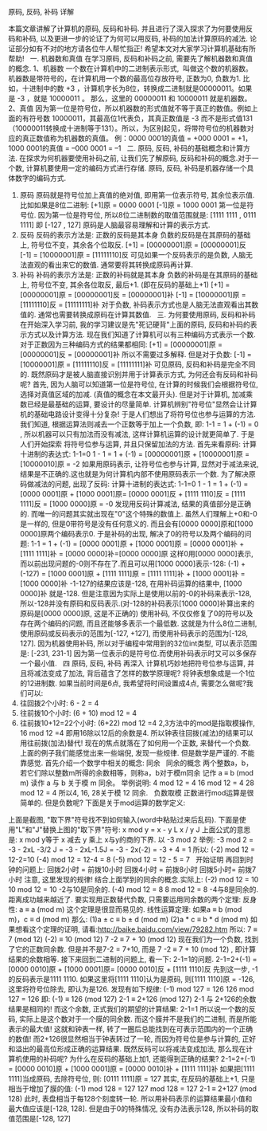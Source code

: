 原码, 反码, 补码 详解 

本篇文章讲解了计算机的原码, 反码和补码. 并且进行了深入探求了为何要使用反码和补码, 以及更进一步的论证了为何可以用反码, 补码的加法计算原码的减法. 论证部分如有不对的地方请各位牛人帮忙指正! 希望本文对大家学习计算机基础有所帮助!
 
一. 机器数和真值
在学习原码, 反码和补码之前, 需要先了解机器数和真值的概念.
1、机器数
一个数在计算机中的二进制表示形式,  叫做这个数的机器数。机器数是带符号的，在计算机用一个数的最高位存放符号, 正数为0, 负数为1.
比如，十进制中的数 +3 ，计算机字长为8位，转换成二进制就是00000011。如果是 -3 ，就是 10000011 。
那么，这里的 00000011 和 10000011 就是机器数。
2、真值
因为第一位是符号位，所以机器数的形式值就不等于真正的数值。例如上面的有符号数 10000011，其最高位1代表负，其真正数值是 -3 而不是形式值131（10000011转换成十进制等于131）。所以，为区别起见，将带符号位的机器数对应的真正数值称为机器数的真值。
例：0000 0001的真值 = +000 0001 = +1，1000 0001的真值 = –000 0001 = –1
 
二. 原码, 反码, 补码的基础概念和计算方法.
在探求为何机器要使用补码之前, 让我们先了解原码, 反码和补码的概念.对于一个数, 计算机要使用一定的编码方式进行存储. 原码, 反码, 补码是机器存储一个具体数字的编码方式. 
1. 原码
原码就是符号位加上真值的绝对值, 即用第一位表示符号, 其余位表示值. 比如如果是8位二进制:
[+1]原 = 0000 0001
[-1]原 = 1000 0001
第一位是符号位. 因为第一位是符号位, 所以8位二进制数的取值范围就是:
[1111 1111 , 0111 1111] 
即
[-127 , 127]
原码是人脑最容易理解和计算的表示方式.
2. 反码
反码的表示方法是:
正数的反码是其本身
负数的反码是在其原码的基础上, 符号位不变，其余各个位取反.
[+1] = [00000001]原 = [00000001]反
[-1] = [10000001]原 = [11111110]反
可见如果一个反码表示的是负数, 人脑无法直观的看出来它的数值. 通常要将其转换成原码再计算.
3. 补码
补码的表示方法是:
正数的补码就是其本身
负数的补码是在其原码的基础上, 符号位不变, 其余各位取反, 最后+1. (即在反码的基础上+1)
[+1] = [00000001]原 = [00000001]反 = [00000001]补
[-1] = [10000001]原 = [11111110]反 = [11111111]补
对于负数, 补码表示方式也是人脑无法直观看出其数值的. 通常也需要转换成原码在计算其数值.
 
三. 为何要使用原码, 反码和补码
在开始深入学习前, 我的学习建议是先"死记硬背"上面的原码, 反码和补码的表示方式以及计算方法.
现在我们知道了计算机可以有三种编码方式表示一个数. 对于正数因为三种编码方式的结果都相同:
[+1] = [00000001]原 = [00000001]反 = [00000001]补
所以不需要过多解释. 但是对于负数:
[-1] = [10000001]原 = [11111110]反 = [11111111]补
可见原码, 反码和补码是完全不同的. 既然原码才是被人脑直接识别并用于计算表示方式, 为何还会有反码和补码呢?
首先, 因为人脑可以知道第一位是符号位, 在计算的时候我们会根据符号位, 选择对真值区域的加减. (真值的概念在本文最开头). 但是对于计算机, 加减乘数已经是最基础的运算, 要设计的尽量简单. 计算机辨别"符号位"显然会让计算机的基础电路设计变得十分复杂! 于是人们想出了将符号位也参与运算的方法. 我们知道, 根据运算法则减去一个正数等于加上一个负数, 即: 1-1 = 1 + (-1) = 0 , 所以机器可以只有加法而没有减法, 这样计算机运算的设计就更简单了.
于是人们开始探索 将符号位参与运算, 并且只保留加法的方法. 首先来看原码:
计算十进制的表达式: 1-1=0
1 - 1 = 1 + (-1) = [00000001]原 + [10000001]原 = [10000010]原 = -2 
如果用原码表示, 让符号位也参与计算, 显然对于减法来说, 结果是不正确的.这也就是为何计算机内部不使用原码表示一个数.
为了解决原码做减法的问题, 出现了反码:
计算十进制的表达式: 1-1=0
1 - 1 = 1 + (-1) = [0000 0001]原 + [1000 0001]原= [0000 0001]反 + [1111 1110]反 = [1111 1111]反 = [1000 0000]原 = -0
发现用反码计算减法, 结果的真值部分是正确的. 而唯一的问题其实就出现在"0"这个特殊的数值上. 虽然人们理解上+0和-0是一样的, 但是0带符号是没有任何意义的. 而且会有[0000 0000]原和[1000 0000]原两个编码表示0.
于是补码的出现, 解决了0的符号以及两个编码的问题:
1-1 = 1 + (-1) = [0000 0001]原 + [1000 0001]原 = [0000 0001]补 + [1111 1111]补 = [0000 0000]补=[0000 0000]原
这样0用[0000 0000]表示, 而以前出现问题的-0则不存在了.而且可以用[1000 0000]表示-128:
(-1) + (-127) = [1000 0001]原 + [1111 1111]原 = [1111 1111]补 + [1000 0001]补 = [1000 0000]补
-1-127的结果应该是-128, 在用补码运算的结果中, [1000 0000]补 就是-128. 但是注意因为实际上是使用以前的-0的补码来表示-128, 所以-128并没有原码和反码表示.(对-128的补码表示[1000 0000]补算出来的原码是[0000 0000]原, 这是不正确的)
使用补码, 不仅仅修复了0的符号以及存在两个编码的问题, 而且还能够多表示一个最低数. 这就是为什么8位二进制, 使用原码或反码表示的范围为[-127, +127], 而使用补码表示的范围为[-128, 127].
因为机器使用补码, 所以对于编程中常用到的32位int类型, 可以表示范围是: [-231, 231-1] 因为第一位表示的是符号位.而使用补码表示时又可以多保存一个最小值.
 
四 原码, 反码, 补码 再深入
计算机巧妙地把符号位参与运算, 并且将减法变成了加法, 背后蕴含了怎样的数学原理呢?
将钟表想象成是一个1位的12进制数. 如果当前时间是6点, 我希望将时间设置成4点, 需要怎么做呢?我们可以:
1. 往回拨2个小时: 6 - 2 = 4 
2. 往前拨10个小时: (6 + 10) mod 12 = 4 
3. 往前拨10+12=22个小时: (6+22) mod 12 =4
2,3方法中的mod是指取模操作, 16 mod 12 =4 即用16除以12后的余数是4.
所以钟表往回拨(减法)的结果可以用往前拨(加法)替代!
现在的焦点就落在了如何用一个正数, 来替代一个负数. 上面的例子我们能感觉出来一些端倪, 发现一些规律. 但是数学是严谨的. 不能靠感觉.
首先介绍一个数学中相关的概念: 同余
 
同余的概念
两个整数a，b，若它们除以整数m所得的余数相等，则称a，b对于模m同余
记作 a ≡ b (mod m)
读作 a 与 b 关于模 m 同余。
举例说明:
4 mod 12 = 4 
16 mod 12 = 4 
28 mod 12 = 4 
所以4, 16, 28关于模 12 同余.
 
负数取模
正数进行mod运算是很简单的. 但是负数呢?
下面是关于mod运算的数学定义:

上面是截图, "取下界"符号找不到如何输入(word中粘贴过来后乱码). 下面是使用"L"和"J"替换上图的"取下界"符号:
x mod y = x - y L x / y J
上面公式的意思是:
x mod y等于 x 减去 y 乘上 x与y的商的下界. 
以 -3 mod 2 举例:
-3 mod 2
= -3 - 2xL -3/2 J 
= -3 - 2xL-1.5J 
= -3 - 2x(-2)
= -3 + 4 = 1 
所以:
(-2) mod 12 = 12-2=10
(-4) mod 12 = 12-4 = 8 
(-5) mod 12 = 12 - 5 = 7 
 
开始证明
再回到时钟的问题上:
回拨2小时 = 前拨10小时
回拨4小时 = 前拨8小时
回拨5小时= 前拨7小时
注意, 这里发现的规律! 
结合上面学到的同余的概念.实际上:
(-2) mod 12 = 10
10 mod 12 = 10 
-2与10是同余的.
(-4) mod 12 = 8
8 mod 12 = 8
-4与8是同余的.
距离成功越来越近了. 要实现用正数替代负数, 只需要运用同余数的两个定理:
反身性:
a ≡ a (mod m) 
这个定理是很显而易见的. 
线性运算定理:
如果a ≡ b (mod m)，c ≡ d (mod m) 那么:
(1)a ± c ≡ b ± d (mod m)
(2)a * c ≡ b * d (mod m) 
如果想看这个定理的证明, 请看:http://baike.baidu.com/view/79282.htm
所以:
7 ≡ 7 (mod 12)
(-2) ≡ 10 (mod 12)
7 -2 ≡ 7 + 10 (mod 12)
现在我们为一个负数, 找到了它的正数同余数. 但是并不是7-2 = 7+10, 而是 7 -2 ≡ 7 + 10 (mod 12) , 即计算结果的余数相等.
接下来回到二进制的问题上, 看一下: 2-1=1的问题.
2-1=2+(-1) = [0000 0010]原 + [1000 0001]原= [0000 0010]反 + [1111 1110]反
先到这一步, -1的反码表示是1111 1110. 如果这里将[1111 1110]认为是原码, 则[1111 1110]原 = -126, 这里将符号位除去, 即认为是126.
发现有如下规律:
(-1) mod 127 = 126
126 mod 127 = 126 
即:
(-1) ≡ 126 (mod 127)
2-1 ≡ 2+126 (mod 127)
2-1 与 2+126的余数结果是相同的! 而这个余数, 正式我们的期望的计算结果: 2-1=1 
所以说一个数的反码, 实际上是这个数对于一个膜的同余数. 而这个膜并不是我们的二进制, 而是所能表示的最大值! 这就和钟表一样, 转了一圈后总能找到在可表示范围内的一个正确的数值!
而2+126很显然相当于钟表转过了一轮, 而因为符号位是参与计算的, 正好和溢出的最高位形成正确的运算结果.
既然反码可以将减法变成加法, 那么现在计算机使用的补码呢? 为什么在反码的基础上加1, 还能得到正确的结果?
2-1=2+(-1) = [0000 0010]原 + [1000 0001]原 = [0000 0010]补 + [1111 1111]补
如果把[1111 1111]当成原码, 去除符号位, 则:
[0111 1111]原 = 127
其实, 在反码的基础上+1, 只是相当于增加了膜的值:
(-1) mod 128 = 127
127 mod 128 = 127 
2-1 ≡ 2+127 (mod 128)
此时, 表盘相当于每128个刻度转一轮. 所以用补码表示的运算结果最小值和最大值应该是[-128, 128].
但是由于0的特殊情况, 没有办法表示128, 所以补码的取值范围是[-128, 127]
